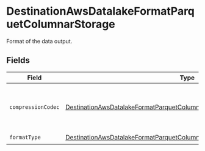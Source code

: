 # DestinationAwsDatalakeFormatParquetColumnarStorage

Format of the data output.


## Fields

| Field                                                                                                                                                                           | Type                                                                                                                                                                            | Required                                                                                                                                                                        | Description                                                                                                                                                                     |
| ------------------------------------------------------------------------------------------------------------------------------------------------------------------------------- | ------------------------------------------------------------------------------------------------------------------------------------------------------------------------------- | ------------------------------------------------------------------------------------------------------------------------------------------------------------------------------- | ------------------------------------------------------------------------------------------------------------------------------------------------------------------------------- |
| `compressionCodec`                                                                                                                                                              | [DestinationAwsDatalakeFormatParquetColumnarStorageCompressionCodecOptional](../../models/shared/DestinationAwsDatalakeFormatParquetColumnarStorageCompressionCodecOptional.md) | :heavy_minus_sign:                                                                                                                                                              | The compression algorithm used to compress data.                                                                                                                                |
| `formatType`                                                                                                                                                                    | [DestinationAwsDatalakeFormatParquetColumnarStorageFormatTypeWildcard](../../models/shared/DestinationAwsDatalakeFormatParquetColumnarStorageFormatTypeWildcard.md)             | :heavy_check_mark:                                                                                                                                                              | N/A                                                                                                                                                                             |